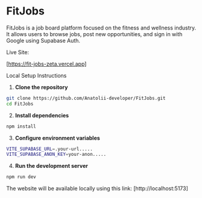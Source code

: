 # FitJobs

FitJobs is a job board platform focused on the fitness and wellness industry. 
It allows users to browse jobs, post new opportunities, and sign in with Google using Supabase Auth.

Live Site:

[https://fit-jobs-zeta.vercel.app]

Local Setup Instructions

1. **Clone the repository**

```bash
git clone https://github.com/Anatolii-developer/FitJobs.git
cd FitJobs
```
2. **Install dependencies**
```bash
npm install
```
3. **Configure environment variables**
```bash
VITE_SUPABASE_URL=.your-url.....
VITE_SUPABASE_ANON_KEY=your-anon.....
```
4. **Run the development server**
```bash
npm run dev
```
The website will be available locally using this link: 
[http://localhost:5173]
